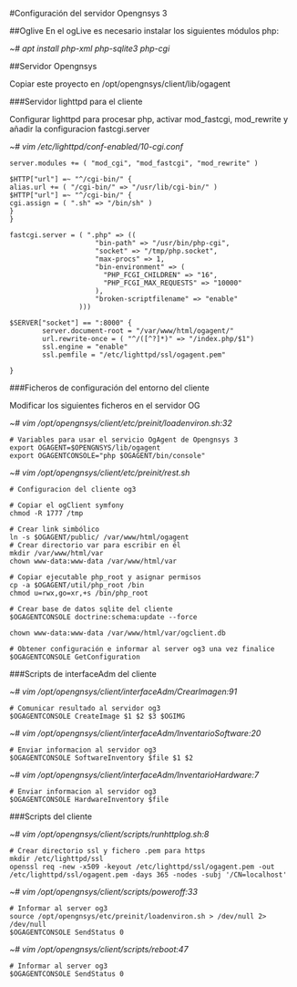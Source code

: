 #Configuración del servidor Opengnsys 3

##Oglive
En el ogLive es necesario instalar los siguientes módulos php:

*~# apt install php-xml php-sqlite3 php-cgi*

##Servidor Opengnsys

Copiar este proyecto en /opt/opengnsys/client/lib/ogagent

###Servidor lighttpd para el cliente

Configurar lighttpd para procesar php, activar mod_fastcgi, mod_rewrite y añadir la configuracion fastcgi.server


*~# vim /etc/lighttpd/conf-enabled/10-cgi.conf*
```
server.modules += ( "mod_cgi", "mod_fastcgi", "mod_rewrite" )

$HTTP["url"] =~ "^/cgi-bin/" {
alias.url += ( "/cgi-bin/" => "/usr/lib/cgi-bin/" )
$HTTP["url"] =~ "^/cgi-bin/" {
cgi.assign = ( ".sh" => "/bin/sh" )
}
}

fastcgi.server = ( ".php" => ((
                     "bin-path" => "/usr/bin/php-cgi",
                     "socket" => "/tmp/php.socket",
                     "max-procs" => 1,
                     "bin-environment" => (
                       "PHP_FCGI_CHILDREN" => "16",
                       "PHP_FCGI_MAX_REQUESTS" => "10000"
                     ),
                     "broken-scriptfilename" => "enable"
                 )))

$SERVER["socket"] == ":8000" {
        server.document-root = "/var/www/html/ogagent/"
        url.rewrite-once = ( "^/([^?]*)" => "/index.php/$1")
        ssl.engine = "enable"
        ssl.pemfile = "/etc/lighttpd/ssl/ogagent.pem"

}
```
###Ficheros de configuración del entorno del cliente

Modificar los siguientes ficheros en el servidor OG

*~# vim /opt/opengnsys/client/etc/preinit/loadenviron.sh:32*
```
# Variables para usar el servicio OgAgent de Opengnsys 3
export OGAGENT=$OPENGNSYS/lib/ogagent
export OGAGENTCONSOLE="php $OGAGENT/bin/console"
```


*~# vim /opt/opengnsys/client/etc/preinit/rest.sh*
```
# Configuracion del cliente og3
 
# Copiar el ogClient symfony
chmod -R 1777 /tmp
 
# Crear link simbólico
ln -s $OGAGENT/public/ /var/www/html/ogagent
# Crear directorio var para escribir en él
mkdir /var/www/html/var
chown www-data:www-data /var/www/html/var
 
# Copiar ejecutable php_root y asignar permisos
cp -a $OGAGENT/util/php_root /bin
chmod u=rwx,go=xr,+s /bin/php_root
 
# Crear base de datos sqlite del cliente
$OGAGENTCONSOLE doctrine:schema:update --force
 
chown www-data:www-data /var/www/html/var/ogclient.db
 
# Obtener configuración e informar al server og3 una vez finalice
$OGAGENTCONSOLE GetConfiguration
```

###Scripts de interfaceAdm del cliente

*~# vim /opt/opengnsys/client/interfaceAdm/CrearImagen:91*
```
# Comunicar resultado al servidor og3
$OGAGENTCONSOLE CreateImage $1 $2 $3 $OGIMG
```
*~# vim /opt/opengnsys/client/interfaceAdm/InventarioSoftware:20*
```
# Enviar informacion al servidor og3
$OGAGENTCONSOLE SoftwareInventory $file $1 $2
```

*~# vim /opt/opengnsys/client/interfaceAdm/InventarioHardware:7*
```
# Enviar informacion al servidor og3
$OGAGENTCONSOLE HardwareInventory $file
```
###Scripts del cliente

*~# vim /opt/opengnsys/client/scripts/runhttplog.sh:8*
```
# Crear directorio ssl y fichero .pem para https
mkdir /etc/lighttpd/ssl
openssl req -new -x509 -keyout /etc/lighttpd/ssl/ogagent.pem -out /etc/lighttpd/ssl/ogagent.pem -days 365 -nodes -subj '/CN=localhost'
```

*~# vim /opt/opengnsys/client/scripts/poweroff:33*
```
# Informar al server og3
source /opt/opengnsys/etc/preinit/loadenviron.sh > /dev/null 2> /dev/null
$OGAGENTCONSOLE SendStatus 0
```
*~# vim /opt/opengnsys/client/scripts/reboot:47*
```
# Informar al server og3
$OGAGENTCONSOLE SendStatus 0
```






